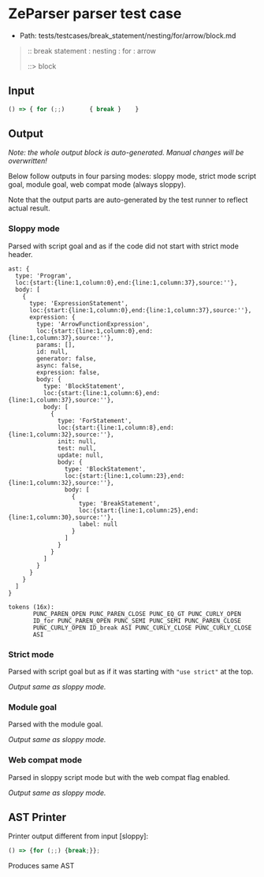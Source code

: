 # ZeParser parser test case

- Path: tests/testcases/break_statement/nesting/for/arrow/block.md

> :: break statement : nesting : for : arrow
>
> ::> block

## Input

`````js
() => { for (;;)       { break }    }
`````

## Output

_Note: the whole output block is auto-generated. Manual changes will be overwritten!_

Below follow outputs in four parsing modes: sloppy mode, strict mode script goal, module goal, web compat mode (always sloppy).

Note that the output parts are auto-generated by the test runner to reflect actual result.

### Sloppy mode

Parsed with script goal and as if the code did not start with strict mode header.

`````
ast: {
  type: 'Program',
  loc:{start:{line:1,column:0},end:{line:1,column:37},source:''},
  body: [
    {
      type: 'ExpressionStatement',
      loc:{start:{line:1,column:0},end:{line:1,column:37},source:''},
      expression: {
        type: 'ArrowFunctionExpression',
        loc:{start:{line:1,column:0},end:{line:1,column:37},source:''},
        params: [],
        id: null,
        generator: false,
        async: false,
        expression: false,
        body: {
          type: 'BlockStatement',
          loc:{start:{line:1,column:6},end:{line:1,column:37},source:''},
          body: [
            {
              type: 'ForStatement',
              loc:{start:{line:1,column:8},end:{line:1,column:32},source:''},
              init: null,
              test: null,
              update: null,
              body: {
                type: 'BlockStatement',
                loc:{start:{line:1,column:23},end:{line:1,column:32},source:''},
                body: [
                  {
                    type: 'BreakStatement',
                    loc:{start:{line:1,column:25},end:{line:1,column:30},source:''},
                    label: null
                  }
                ]
              }
            }
          ]
        }
      }
    }
  ]
}

tokens (16x):
       PUNC_PAREN_OPEN PUNC_PAREN_CLOSE PUNC_EQ_GT PUNC_CURLY_OPEN
       ID_for PUNC_PAREN_OPEN PUNC_SEMI PUNC_SEMI PUNC_PAREN_CLOSE
       PUNC_CURLY_OPEN ID_break ASI PUNC_CURLY_CLOSE PUNC_CURLY_CLOSE
       ASI
`````

### Strict mode

Parsed with script goal but as if it was starting with `"use strict"` at the top.

_Output same as sloppy mode._

### Module goal

Parsed with the module goal.

_Output same as sloppy mode._

### Web compat mode

Parsed in sloppy script mode but with the web compat flag enabled.

_Output same as sloppy mode._

## AST Printer

Printer output different from input [sloppy]:

````js
() => {for (;;) {break;}};
````

Produces same AST
